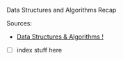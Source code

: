 Data Structures and Algorithms Recap

Sources:
- [Data Structures & Algorithms !](https://www.udemy.com/course/learn-data-structure-algorithms-with-java-interview/)

- [ ] index stuff here